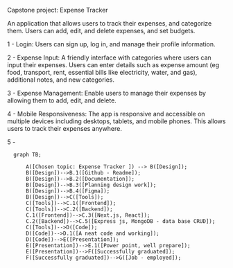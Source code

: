 
Capstone project: Expense Tracker

An application that allows users to track their expenses, and categorize them. 
Users can add, edit, and delete expenses, and set budgets.

1 - Login: Users can sign up, log in, and manage their profile information.

2 - Expense Input: A friendly interface with categories where users can input their expenses. Users can enter details such as expense amount (eg food, transport, rent, essential bills like electricity, water, and gas), additional notes, and new categories.

3 - Expense Management: Enable users to manage their expenses by allowing them to add, edit, and delete.

4 - Mobile Responsiveness: The app is responsive and accessible on multiple devices including desktops, tablets, and mobile phones. This allows users to track their expenses anywhere.

5 - 



```mermaid
  graph TB;

      A([Chosen topic: Expense Tracker ]) --> B([Design]);
      B([Design])-->B.1([Github - Readme]); 
      B([Design])-->B.2([Documentation]);
      B([Design])-->B.3([Planning design work]);
      B([Design])-->B.4([Figma]);
      B([Design])-->C([Tools]);
      C([Tools])-->C.1([Frontend]);
      C([Tools])-->C.2([Backend]);
      C.1([Frontend])-->C.3([Next.js, React]);
      C.2([Backend])-->C.5([Express js, MongoDB - data base CRUD]);
      C([Tools])-->D([Code]);
      D([Code])-->D.1([A neat code and working]);
      D([Code])-->E([Presentation]);
      E([Presentation])-->E.1([Power point, well prepare]);
      E([Presentation])-->F([Successfully graduated]);
      F([Successfully graduated])-->G([Job - employed]);
      

```